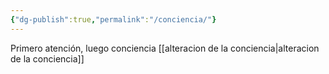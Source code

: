 ```yaml
---
{"dg-publish":true,"permalink":"/conciencia/"}
---
```


Primero atención, luego conciencia
[[alteracion de la conciencia\|alteracion de la conciencia]]